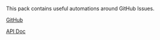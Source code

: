 This pack contains useful automations around GitHub Issues.

[GitHub][]

[API Doc][api-doc]

[github]: https://github.com/atomist/sdm-pack-issue (GitHub Repository)
[api-doc]: https://atomist.github.io/sdm-pack-issue/ (API Docs)

